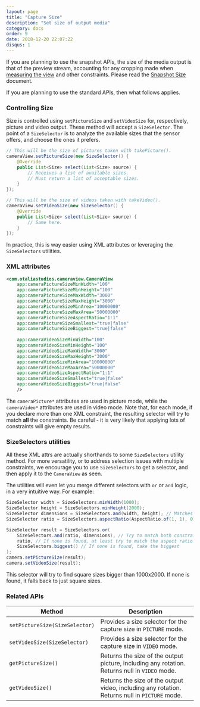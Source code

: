```yaml
---
layout: page
title: "Capture Size"
description: "Set size of output media"
category: docs
order: 9
date: 2018-12-20 22:07:22
disqus: 1
---
```


If you are planning to use the snapshot APIs, the size of the media output is that of the preview stream,
accounting for any cropping made when [measuring the view](preview-size) and other constraints.
Please read the [Snapshot Size](snapshot-size) document.

If you are planning to use the standard APIs, then what follows applies.

### Controlling Size

Size is controlled using `setPictureSize` and `setVideoSize` for, respectively, picture and video
output. These method will accept a `SizeSelector`. The point of a `SizeSelector` is to analyze the
available sizes that the sensor offers, and choose the ones it prefers.

```java
// This will be the size of pictures taken with takePicture().
cameraView.setPictureSize(new SizeSelector() {
    @Override
    public List<Size> select(List<Size> source) {
        // Receives a list of available sizes.
        // Must return a list of acceptable sizes.
    }
});

// This will be the size of videos taken with takeVideo().
cameraView.setVideoSize(new SizeSelector() {
    @Override
    public List<Size> select(List<Size> source) {
        // Same here.
    }
});
```

In practice, this is way easier using XML attributes or leveraging the `SizeSelectors` utilities.

### XML attributes

```xml
<com.otaliastudios.cameraview.CameraView
    app:cameraPictureSizeMinWidth="100"
    app:cameraPictureSizeMinHeight="100"
    app:cameraPictureSizeMaxWidth="3000"
    app:cameraPictureSizeMaxHeight="3000"
    app:cameraPictureSizeMinArea="10000000"
    app:cameraPictureSizeMaxArea="50000000"
    app:cameraPictureSizeAspectRatio="1:1"
    app:cameraPictureSizeSmallest="true|false"
    app:cameraPictureSizeBiggest="true|false"
    
    app:cameraVideoSizeMinWidth="100"
    app:cameraVideoSizeMinHeight="100"
    app:cameraVideoSizeMaxWidth="3000"
    app:cameraVideoSizeMaxHeight="3000"
    app:cameraVideoSizeMinArea="10000000"
    app:cameraVideoSizeMaxArea="50000000"
    app:cameraVideoSizeAspectRatio="1:1"
    app:cameraVideoSizeSmallest="true|false"
    app:cameraVideoSizeBiggest="true|false"
    />
```

The `cameraPicture*` attributes are used in picture mode, while the `cameraVideo*` attributes are used in video mode.
Note that, for each mode, if you declare more than one XML constraint, the resulting selector will try
to match **all** the constraints. Be careful - it is very likely that applying lots of constraints will give empty results.

### SizeSelectors utilities

All these XML attrs are actually shorthands to some `SizeSelectors` utility method.
For more versatility, or to address selection issues with multiple constraints,
we encourage you to use `SizeSelectors` to get a selector, and then apply it to the `CameraView` as seen.

The utilities will even let you merge different selectors with `or` or `and` logic, in a very 
intuitive way. For example:

```java
SizeSelector width = SizeSelectors.minWidth(1000);
SizeSelector height = SizeSelectors.minHeight(2000);
SizeSelector dimensions = SizeSelectors.and(width, height); // Matches sizes bigger than 1000x2000.
SizeSelector ratio = SizeSelectors.aspectRatio(AspectRatio.of(1, 1), 0); // Matches 1:1 sizes.

SizeSelector result = SizeSelectors.or(
    SizeSelectors.and(ratio, dimensions), // Try to match both constraints
    ratio, // If none is found, at least try to match the aspect ratio
    SizeSelectors.biggest() // If none is found, take the biggest
);
camera.setPictureSize(result);
camera.setVideoSize(result);
```

This selector will try to find square sizes bigger than 1000x2000. If none is found, it falls back
to just square sizes.

### Related APIs

|Method|Description|
|------|-----------|
|`setPictureSize(SizeSelector)`|Provides a size selector for the capture size in `PICTURE` mode.|
|`setVideoSize(SizeSelector)`|Provides a size selector for the capture size in `VIDEO` mode.|
|`getPictureSize()`|Returns the size of the output picture, including any rotation. Returns null in `VIDEO` mode.|
|`getVideoSize()`|Returns the size of the output video, including any rotation. Returns null in `PICTURE` mode.|
